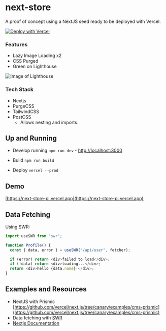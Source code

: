 # next-store

A proof of concept using a NextJS seed ready to be deployed with Vercel.

[![Deploy with Vercel](https://vercel.com/button)](https://vercel.com/import/git?c=1&s=https://github.com/okbel/next-store)

### Features

- Lazy Image Loading x2
- CSS Purged
- Green on Lighthouse

![Image of Lighthouse](https://res.cloudinary.com/vercel/image/upload/v1592422143/lighthouse_agjpn1.png)

### Tech Stack

- Nextjs
- PurgeCSS
- TailwindCSS
- PostCSS
  - Allows nesting and imports.

## Up and Running

- Develop running `npm run dev` - [http://localhost:3000](http://localhost:3000)

- Build `npm run build`

- Deploy `vercel --prod`

## Demo

[https://next-store-pi.vercel.app](https://next-store-pi.vercel.app)

## Data Fetching

Using SWR:

```js
import useSWR from "swr";

function Profile() {
  const { data, error } = useSWR("/api/user", fetcher);

  if (error) return <div>failed to load</div>;
  if (!data) return <div>loading...</div>;
  return <div>hello {data.name}!</div>;
}
```

## Examples and Resources

- NextJS with Prismic [https://github.com/vercel/next.js/tree/canary/examples/cms-prismic](https://github.com/vercel/next.js/tree/canary/examples/cms-prismic)
- Data fetching with [SWR](https://swr.now.sh/)
- [Nextjs Documentation](https://nextjs.org/docs/getting-started)
